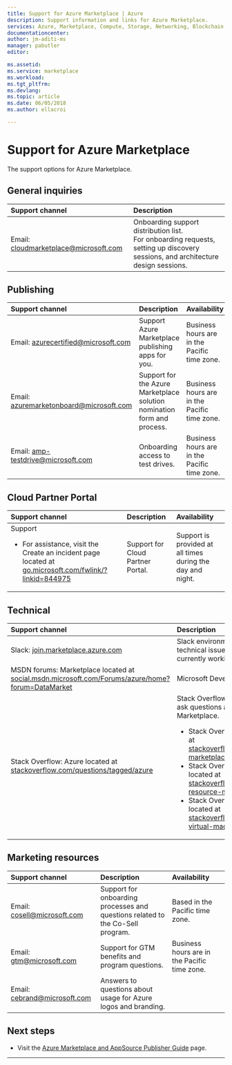 ```yaml
---
title: Support for Azure Marketplace | Azure
description: Support information and links for Azure Marketplace.
services: Azure, Marketplace, Compute, Storage, Networking, Blockchain, Security
documentationcenter:
author: jm-aditi-ms
manager: pabutler
editor:

ms.assetid: 
ms.service: marketplace
ms.workload: 
ms.tgt_pltfrm: 
ms.devlang: 
ms.topic: article
ms.date: 06/05/2018
ms.author: ellacroi

---  
```


# Support for Azure Marketplace  
The support options for Azure Marketplace.  

## General inquiries  

| Support channel | Description |  
|:--- |:--- |  
| Email: [cloudmarketplace@microsoft.com](mailto:cloudmarketplace@microsoft.com) | Onboarding support distribution list.<br />For onboarding requests, setting up discovery sessions, and architecture design sessions. |  

## Publishing  

| Support channel | Description | Availability |  
|:--- |:--- |:--- |  
| Email: [azurecertified@microsoft.com](mailto:azurecertified@microsoft.com) | Support Azure Marketplace publishing apps for you. | Business hours are in the Pacific time zone. |  
| Email: [azuremarketonboard@microsoft.com](mailto:azuremarketonboard@microsoft.com) | Support for the Azure Marketplace solution nomination form and process. | Business hours are in the Pacific time zone. |  
| Email: [amp-testdrive@microsoft.com](mailto:amp-testdrive@microsoft.com) | Onboarding access to test drives. | Business hours are in the Pacific time zone. |  

## Cloud Partner Portal  

| Support channel | Description | Availability |  
|:--- |:--- |:--- |  
| Support<ul> <li>For assistance, visit the Create an incident page located at [go.microsoft.com/fwlink/?linkid=844975](https://go.microsoft.com/fwlink/?linkid=844975)</li> </ul> | Support for Cloud Partner Portal. | Support is provided at all times during the day and night. |  

## Technical  

| Support channel | Description |  
|:--- |:--- |  
| Slack: [join.marketplace.azure.com](https://join.marketplace.azure.com) | Slack environment to support Partners with technical issues. There about 350+ Partners currently working in this environment. |  
| MSDN forums: Marketplace located at [social.msdn.microsoft.com/Forums/azure/home?forum=DataMarket](https://social.msdn.microsoft.com/Forums/azure/home?forum=DataMarket) | Microsoft Developer Network forum. |  
| Stack Overflow: Azure located at [stackoverflow.com/questions/tagged/azure](https://stackoverflow.com/questions/tagged/azure) | Stack Overflow environment to get solutions and ask questions about everything related to Azure Marketplace.<ul> <li>Stack Overflow: Azure Marketplace located at [stackoverflow.com/questions/tagged/azure-marketplace](https://stackoverflow.com/questions/tagged/azure-marketplace)</li> <li>Stack Overflow: Azure Resource Manager located at [stackoverflow.com/questions/tagged/azure-resource-manager](https://stackoverflow.com/questions/tagged/azure-resource-manager)</li> <li>Stack Overflow: Azure Virtual Machines located at [stackoverflow.com/questions/tagged/azure-virtual-machine](https://stackoverflow.com/questions/tagged/azure-virtual-machine)</li> </ul> |  

## Marketing resources  

| Support channel | Description | Availability |  
|:--- |:--- |:--- |  
| Email: [cosell@microsoft.com](mailto:cosell@microsoft.com) | Support for onboarding processes and questions related to the Co-Sell program. | Based in the Pacific time zone. |  
| Email: [gtm@microsoft.com](mailto:gtm@microsoft.com) | Support for GTM benefits and program questions. | Business hours are in the Pacific time zone. |  
| Email: [cebrand@microsoft.com](mailto:cebrand@microsoft.com) | Answers to questions about usage for Azure logos and branding. |  |  

## Next steps
*   Visit the [Azure Marketplace and AppSource Publisher Guide](./marketplace-publishers-guide.md) page.  
 
---  
